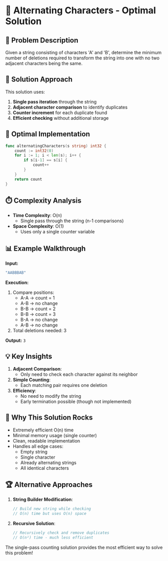 # 🔄 Alternating Characters - Optimal Solution

## 🎯 Problem Description
Given a string consisting of characters 'A' and 'B', determine the minimum number of deletions required to transform the string into one with no two adjacent characters being the same.

## 🧠 Solution Approach
This solution uses:
1. **Single pass iteration** through the string
2. **Adjacent character comparison** to identify duplicates
3. **Counter increment** for each duplicate found
4. **Efficient checking** without additional storage

## 🚀 Optimal Implementation
```go
func alternatingCharacters(s string) int32 {
    count := int32(0)
    for i := 1; i < len(s); i++ {
        if s[i-1] == s[i] {
            count++
        }
    }  
    return count
}
```

## ⏱️ Complexity Analysis
- **Time Complexity**: O(n)
  - Single pass through the string (n-1 comparisons)
- **Space Complexity**: O(1)
  - Uses only a single counter variable

## 📊 Example Walkthrough
**Input:**
```go
"AABBBAB"
```

**Execution:**
1. Compare positions:
   - A-A → count = 1
   - A-B → no change
   - B-B → count = 2
   - B-B → count = 3
   - B-A → no change
   - A-B → no change
2. Total deletions needed: 3

**Output:** `3`

## 💡 Key Insights
1. **Adjacent Comparison**:
   - Only need to check each character against its neighbor
2. **Simple Counting**:
   - Each matching pair requires one deletion
3. **Efficiency**:
   - No need to modify the string
   - Early termination possible (though not implemented)

## 🌟 Why This Solution Rocks
- Extremely efficient O(n) time
- Minimal memory usage (single counter)
- Clean, readable implementation
- Handles all edge cases:
  - Empty string
  - Single character
  - Already alternating strings
  - All identical characters

## 🏆 Alternative Approaches
1. **String Builder Modification**:
   ```go
   // Build new string while checking
   // O(n) time but uses O(n) space
   ```
2. **Recursive Solution**:
   ```go
   // Recursively check and remove duplicates
   // O(n²) time - much less efficient
   ```

The single-pass counting solution provides the most efficient way to solve this problem!